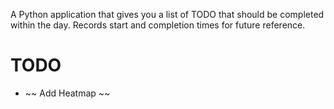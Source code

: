 A Python application that gives you a list of TODO that should be completed within the day. Records start and completion times for future reference.

# TODO

- ~~ Add Heatmap  ~~
